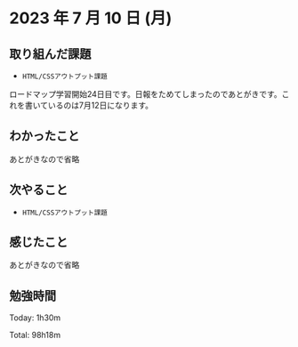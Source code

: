 # 2023 年 7 月 10 日 (月)

## 取り組んだ課題

- `HTML/CSSアウトプット課題`

ロードマップ学習開始24日目です。日報をためてしまったのであとがきです。これを書いているのは7月12日になります。

## わかったこと

あとがきなので省略

## 次やること

- `HTML/CSSアウトプット課題`

## 感じたこと

あとがきなので省略


## 勉強時間

Today: 1h30m

Total: 98h18m
